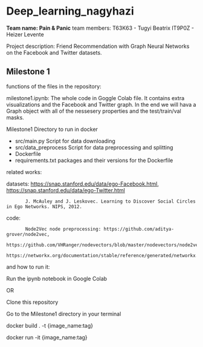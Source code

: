 # Deep_learning_nagyhazi

**Team name: Pain & Panic**
team members: T63K63 - Tugyi Beatrix
              IT9P0Z - Heizer Levente

Project description: Friend Recommendation with Graph Neural Networks on the Facebook and Twitter datasets.

## Milestone 1
functions of the files in the repository:

milestone1.ipynb: The whole code in Goggle Colab file. It contains extra visualizations and the Facebook and Twitter graph.
In the end we will hava a Graph object with all of the nessesery properties and the test/train/val masks.

Milestone1        Directory to run in docker

  - src/main.py   Script for data downloading
  - src/data_preprocess  Script for data preprocessing and splitting
  - Dockerfile    
  - requirements.txt packages and their versions for the Dockerfile

related works: 

datasets:  https://snap.stanford.edu/data/ego-Facebook.html, https://snap.stanford.edu/data/ego-Twitter.html

           J. McAuley and J. Leskovec. Learning to Discover Social Circles in Ego Networks. NIPS, 2012.
           
code:

           Node2Vec node preprocessing: https://github.com/aditya-grover/node2vec,         
           https://github.com/VHRanger/nodevectors/blob/master/nodevectors/node2vec.py
           https://networkx.org/documentation/stable/reference/generated/networkx.drawing.nx_pylab.draw_networkx.html

and how to run it:

Run the ipynb notebook in Google Colab

OR

Clone this repository

Go to the Milestone1 directory in your terminal

  docker build . -t {image_name:tag}
  
docker run -it {image_name:tag}


  
  
